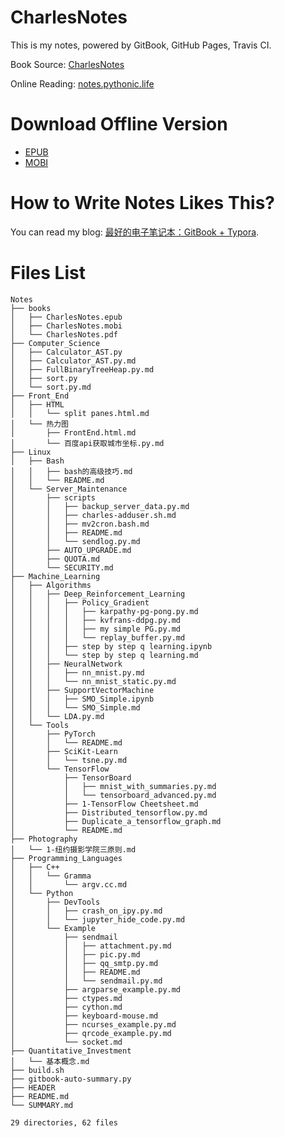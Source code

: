 # CharlesNotes

This is my notes, powered by GitBook, GitHub Pages, Travis CI.

Book Source: [CharlesNotes](https://github.com/the0demiurge/Notes)

Online Reading: [notes.pythonic.life](https://notes.pythonic.life)

# Download Offline Version

- [EPUB](https://raw.githubusercontent.com/the0demiurge/Notes/gh-pages/books/CharlesNotes.epub)
- [MOBI](https://raw.githubusercontent.com/the0demiurge/Notes/gh-pages/books/CharlesNotes.mobi)

# How to Write Notes Likes This?

You can read my blog: [最好的电子笔记本：GitBook + Typora](https://the0demiurge.blogspot.jp/2018/02/gitbooktypora.html).

# Files List

```
Notes
├── books
│   ├── CharlesNotes.epub
│   ├── CharlesNotes.mobi
│   └── CharlesNotes.pdf
├── Computer_Science
│   ├── Calculator_AST.py
│   ├── Calculator_AST.py.md
│   ├── FullBinaryTreeHeap.py.md
│   ├── sort.py
│   └── sort.py.md
├── Front_End
│   ├── HTML
│   │   └── split panes.html.md
│   └── 热力图
│       ├── FrontEnd.html.md
│       └── 百度api获取城市坐标.py.md
├── Linux
│   ├── Bash
│   │   ├── bash的高级技巧.md
│   │   └── README.md
│   └── Server_Maintenance
│       ├── scripts
│       │   ├── backup_server_data.py.md
│       │   ├── charles-adduser.sh.md
│       │   ├── mv2cron.bash.md
│       │   ├── README.md
│       │   └── sendlog.py.md
│       ├── AUTO_UPGRADE.md
│       ├── QUOTA.md
│       └── SECURITY.md
├── Machine_Learning
│   ├── Algorithms
│   │   ├── Deep_Reinforcement_Learning
│   │   │   ├── Policy_Gradient
│   │   │   │   ├── karpathy-pg-pong.py.md
│   │   │   │   ├── kvfrans-ddpg.py.md
│   │   │   │   ├── my simple PG.py.md
│   │   │   │   └── replay_buffer.py.md
│   │   │   ├── step by step q learning.ipynb
│   │   │   └── step by step q learning.md
│   │   ├── NeuralNetwork
│   │   │   ├── nn_mnist.py.md
│   │   │   └── nn_mnist_static.py.md
│   │   ├── SupportVectorMachine
│   │   │   ├── SMO_Simple.ipynb
│   │   │   └── SMO_Simple.md
│   │   └── LDA.py.md
│   └── Tools
│       ├── PyTorch
│       │   └── README.md
│       ├── SciKit-Learn
│       │   └── tsne.py.md
│       └── TensorFlow
│           ├── TensorBoard
│           │   ├── mnist_with_summaries.py.md
│           │   └── tensorboard_advanced.py.md
│           ├── 1-TensorFlow Cheetsheet.md
│           ├── Distributed_tensorflow.py.md
│           ├── Duplicate_a_tensorflow_graph.md
│           └── README.md
├── Photography
│   └── 1-纽约摄影学院三原则.md
├── Programming_Languages
│   ├── C++
│   │   └── Gramma
│   │       └── argv.cc.md
│   └── Python
│       ├── DevTools
│       │   ├── crash_on_ipy.py.md
│       │   └── jupyter_hide_code.py.md
│       └── Example
│           ├── sendmail
│           │   ├── attachment.py.md
│           │   ├── pic.py.md
│           │   ├── qq_smtp.py.md
│           │   ├── README.md
│           │   └── sendmail.py.md
│           ├── argparse_example.py.md
│           ├── ctypes.md
│           ├── cython.md
│           ├── keyboard-mouse.md
│           ├── ncurses_example.py.md
│           ├── qrcode_example.py.md
│           └── socket.md
├── Quantitative_Investment
│   └── 基本概念.md
├── build.sh
├── gitbook-auto-summary.py
├── HEADER
├── README.md
└── SUMMARY.md

29 directories, 62 files
```
